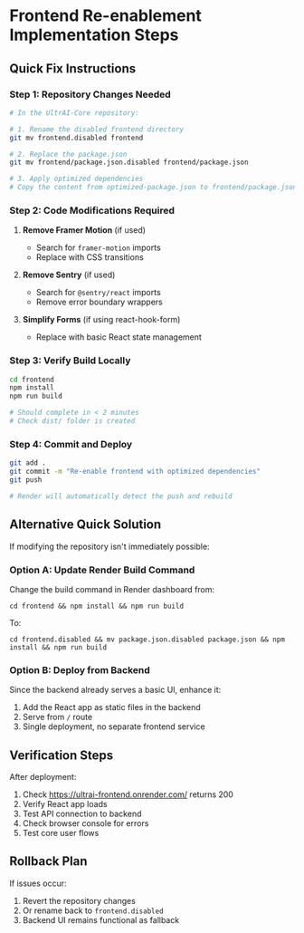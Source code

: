 # Frontend Re-enablement Implementation Steps

## Quick Fix Instructions

### Step 1: Repository Changes Needed

```bash
# In the UltrAI-Core repository:

# 1. Rename the disabled frontend directory
git mv frontend.disabled frontend

# 2. Replace the package.json
git mv frontend/package.json.disabled frontend/package.json

# 3. Apply optimized dependencies
# Copy the content from optimized-package.json to frontend/package.json
```

### Step 2: Code Modifications Required

1. **Remove Framer Motion** (if used)
   - Search for `framer-motion` imports
   - Replace with CSS transitions

2. **Remove Sentry** (if used)
   - Search for `@sentry/react` imports
   - Remove error boundary wrappers

3. **Simplify Forms** (if using react-hook-form)
   - Replace with basic React state management

### Step 3: Verify Build Locally

```bash
cd frontend
npm install
npm run build

# Should complete in < 2 minutes
# Check dist/ folder is created
```

### Step 4: Commit and Deploy

```bash
git add .
git commit -m "Re-enable frontend with optimized dependencies"
git push

# Render will automatically detect the push and rebuild
```

## Alternative Quick Solution

If modifying the repository isn't immediately possible:

### Option A: Update Render Build Command
Change the build command in Render dashboard from:
```
cd frontend && npm install && npm run build
```
To:
```
cd frontend.disabled && mv package.json.disabled package.json && npm install && npm run build
```

### Option B: Deploy from Backend
Since the backend already serves a basic UI, enhance it:
1. Add the React app as static files in the backend
2. Serve from `/` route
3. Single deployment, no separate frontend service

## Verification Steps

After deployment:
1. Check https://ultrai-frontend.onrender.com/ returns 200
2. Verify React app loads
3. Test API connection to backend
4. Check browser console for errors
5. Test core user flows

## Rollback Plan

If issues occur:
1. Revert the repository changes
2. Or rename back to `frontend.disabled`
3. Backend UI remains functional as fallback